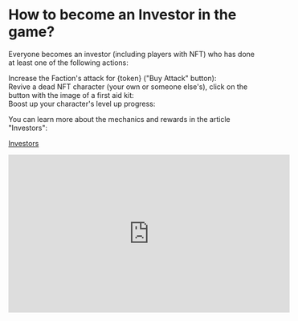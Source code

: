 # How to become an Investor in the game?

Everyone becomes an investor (including players with NFT) who has done at least one of the following actions:

<div>
Increase the Faction's attack for {token} ("Buy Attack" button):

<img src="/assets/docs/.gitbook/assets/buy_attack_button.png" alt="">
</div>

<div>
Revive a dead NFT character (your own or someone else's), click on the button with the image of a first aid kit:

<img src="/assets/docs/.gitbook/assets/revive_button.png" alt="">
</div>

<div>
Boost up your character's level up progress:
</div>

You can learn more about the mechanics and rewards in the article "Investors":

<a href="investors" 
 class="docs-item">Investors</a>

<iframe width="560" height="315" 
src="https://www.youtube.com/shorts/yR8fALEdcek" 
title="YouTube video player" 
frameborder="0" 
allow="accelerometer; autoplay; 
clipboard-write; encrypted-media; gyroscope; picture-in-picture; web-share" allowfullscreen>
</iframe>